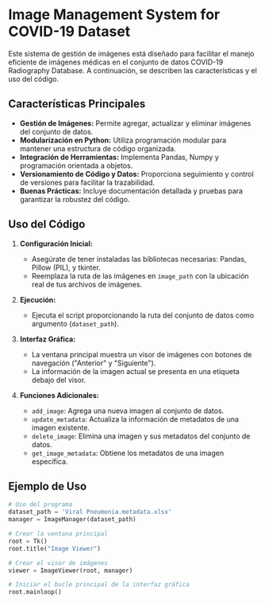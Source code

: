 # Image Management System for COVID-19 Dataset

Este sistema de gestión de imágenes está diseñado para facilitar el manejo eficiente de imágenes médicas en el conjunto de datos COVID-19 Radiography Database. A continuación, se describen las características y el uso del código.

## Características Principales

- **Gestión de Imágenes:** Permite agregar, actualizar y eliminar imágenes del conjunto de datos.
- **Modularización en Python:** Utiliza programación modular para mantener una estructura de código organizada.
- **Integración de Herramientas:** Implementa Pandas, Numpy y programación orientada a objetos.
- **Versionamiento de Código y Datos:** Proporciona seguimiento y control de versiones para facilitar la trazabilidad.
- **Buenas Prácticas:** Incluye documentación detallada y pruebas para garantizar la robustez del código.

## Uso del Código

1. **Configuración Inicial:**
   - Asegúrate de tener instaladas las bibliotecas necesarias: Pandas, Pillow (PIL), y tkinter.
   - Reemplaza la ruta de las imágenes en `image_path` con la ubicación real de tus archivos de imágenes.

2. **Ejecución:**
   - Ejecuta el script proporcionando la ruta del conjunto de datos como argumento (`dataset_path`).

3. **Interfaz Gráfica:**
   - La ventana principal muestra un visor de imágenes con botones de navegación ("Anterior" y "Siguiente").
   - La información de la imagen actual se presenta en una etiqueta debajo del visor.

4. **Funciones Adicionales:**
   - `add_image`: Agrega una nueva imagen al conjunto de datos.
   - `update_metadata`: Actualiza la información de metadatos de una imagen existente.
   - `delete_image`: Elimina una imagen y sus metadatos del conjunto de datos.
   - `get_image_metadata`: Obtiene los metadatos de una imagen específica.

## Ejemplo de Uso

```python
# Uso del programa
dataset_path = 'Viral Pneumonia.metadata.xlsx'
manager = ImageManager(dataset_path)

# Crear la ventana principal
root = Tk()
root.title("Image Viewer")

# Crear el visor de imágenes
viewer = ImageViewer(root, manager)

# Iniciar el bucle principal de la interfaz gráfica
root.mainloop()
